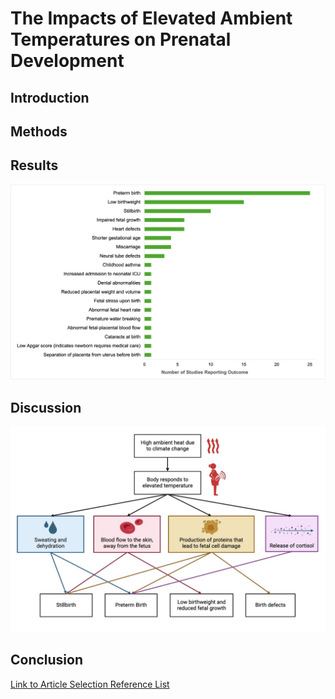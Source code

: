 # The Impacts of Elevated Ambient Temperatures on Prenatal Development

## Introduction

## Methods

## Results

<img src="Execsumm_bargraph.png" alt="Bar graph" width="800"/>

## Discussion 

<img src="Execsumm_flowchart.jpeg" alt="Flow chart" width="800"/>

## Conclusion


[Link to Article Selection Reference List](106ReferenceList.md)
